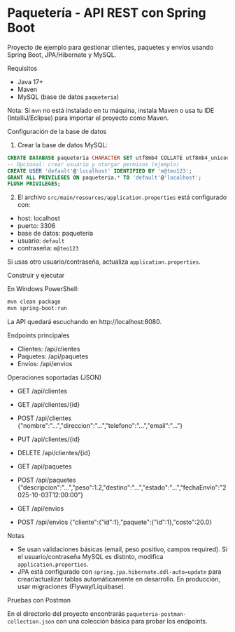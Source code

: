 # Paquetería - API REST con Spring Boot

Proyecto de ejemplo para gestionar clientes, paquetes y envíos usando Spring Boot, JPA/Hibernate y MySQL.

Requisitos
- Java 17+
- Maven
- MySQL (base de datos `paqueteria`)

Nota: Si `mvn` no está instalado en tu máquina, instala Maven o usa tu IDE (IntelliJ/Eclipse) para importar el proyecto como Maven.

Configuración de la base de datos

1. Crear la base de datos MySQL:

```sql
CREATE DATABASE paqueteria CHARACTER SET utf8mb4 COLLATE utf8mb4_unicode_ci;
-- Opcional: crear usuario y otorgar permisos (ejemplo)
CREATE USER 'default'@'localhost' IDENTIFIED BY 'm@teo123';
GRANT ALL PRIVILEGES ON paqueteria.* TO 'default'@'localhost';
FLUSH PRIVILEGES;
```

2. El archivo `src/main/resources/application.properties` está configurado con:

- host: localhost
- puerto: 3306
- base de datos: paqueteria
- usuario: `default`
- contraseña: `m@teo123`

Si usas otro usuario/contraseña, actualiza `application.properties`.

Construir y ejecutar

En Windows PowerShell:

```powershell
mvn clean package
mvn spring-boot:run
```

La API quedará escuchando en http://localhost:8080.

Endpoints principales

- Clientes: /api/clientes
- Paquetes: /api/paquetes
- Envíos: /api/envios

Operaciones soportadas (JSON)

- GET /api/clientes
- GET /api/clientes/{id}
- POST /api/clientes  {"nombre":"...","direccion":"...","telefono":"...","email":"..."}
- PUT /api/clientes/{id}
- DELETE /api/clientes/{id}

- GET /api/paquetes
- POST /api/paquetes {"descripcion":"...","peso":1.2,"destino":"...","estado":"...","fechaEnvio":"2025-10-03T12:00:00"}

- GET /api/envios
- POST /api/envios {"cliente":{"id":1},"paquete":{"id":1},"costo":20.0}

Notas

- Se usan validaciones básicas (email, peso positivo, campos required). Si el usuario/contraseña MySQL es distinto, modifica `application.properties`.
- JPA está configurado con `spring.jpa.hibernate.ddl-auto=update` para crear/actualizar tablas automáticamente en desarrollo. En producción, usar migraciones (Flyway/Liquibase).

Pruebas con Postman

En el directorio del proyecto encontrarás `paqueteria-postman-collection.json` con una colección básica para probar los endpoints.
